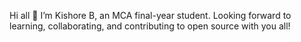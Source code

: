 Hi all :wave:
I’m Kishore B, an MCA final-year student.
Looking forward to learning, collaborating, and contributing to open source with you all!
